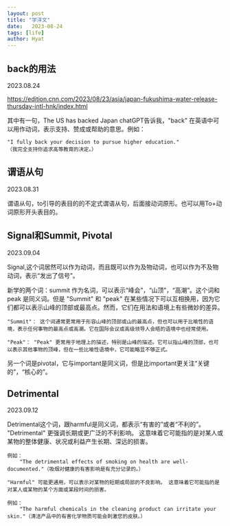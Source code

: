 ```yaml
---
layout: post
title: "学洋文"
date:   2023-08-24
tags: [life]
author: Hyat
---
```


## back的用法

2023.08.24

https://edition.cnn.com/2023/08/23/asia/japan-fukushima-water-release-thursday-intl-hnk/index.html 

其中有一句，The US has backed Japan
chatGPT告诉我，"back" 在英语中可以用作动词，表示支持、赞成或帮助的意思。例如：

    "I fully back your decision to pursue higher education."
    （我完全支持你追求高等教育的决定。）

## 谓语从句

2023.08.31

谓语从句，to引导的表目的的不定式谓语从句，后面接动词原形。也可以用To+动词原形开头表目的。

## Signal和Summit, Pivotal

2023.09.04

Signal,这个词居然可以作为动词，而且既可以作为及物动词，也可以作为不及物动词，表示“发出了信号”。

新学的两个词：summit 作为名词，可以表示“峰会”，“山顶”，“高潮”。这个词和 peak 是同义词。但是
"Summit" 和 "peak" 在某些情况下可以互相换用，因为它们都可以表示山峰的顶部或最高点。然而，它们在用法和语境上有些微妙的差异。

    "Summit"： 这个词通常更常用于形容山峰的顶部或山的最高点，但也可以用于比喻性的语境，表示任何事物的最高点或高潮。它在国际会议或高级领导人会晤的语境中也经常使用。

    "Peak"： "Peak" 更常用于地理上的描述，特别是山峰的描述。它可以指山峰的顶部，也可以表示其他事物的顶峰，但在一些比喻性语境中，它可能略显不够正式。

另一个词是pivotal，它与important是同义词，但是比important更关注“关键的”，“核心的”。

## Detrimental

2023.09.12

Detrimental这个词，跟harmful是同义词，都表示“有害的”或者“不利的”。
    "Detrimental" 更强调长期或更广泛的不利影响。 这意味着它可能指的是对某人或某物的整体健康、状况或利益产生长期、深远的损害。

    例如：
        "The detrimental effects of smoking on health are well-documented."（吸烟对健康的有害影响是有充分记录的。）

    "Harmful" 可能更通用，可以表示对某物的短期或局部的不良影响。 这意味着它可能指的是对某人或某物的某个方面或某段时间的损害。

    例如：
        "The harmful chemicals in the cleaning product can irritate your skin."（清洁产品中的有害化学物质可能会刺激您的皮肤。）